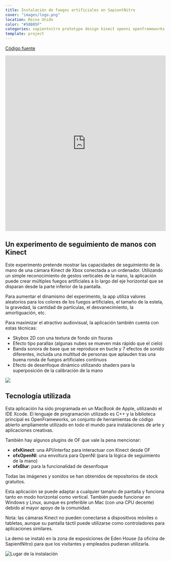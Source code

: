 ```yaml
---
title: Instalación de fuegos artificiales en SapientNitro
cover: "images/logo.png"
location: Reino Unido
color: "#58B85F"
categories: sapientnitro prototype design kinect openni openframeworks creative-tech inverted open-source
template: project
---
```


<p class="align-center">
<a class="btn github" role="button" href="https://github.com/gazpachu/fireworks" target="_blank">Código fuente</a>
</p>

<iframe width="100%" height="550" src="https://www.youtube.com/embed/pgPIYp36Miw" frameborder="0" allow="accelerometer; autoplay; encrypted-media; gyroscope; picture-in-picture" allowfullscreen></iframe>

## Un experimento de seguimiento de manos con Kinect

Este experimento pretende mostrar las capacidades de seguimiento de la mano de una cámara Kinect de Xbox conectada a un ordenador.  Utilizando un simple reconocimiento de gestos verticales de la mano, la aplicación puede crear múltiples fuegos artificiales a lo largo del eje horizontal que se disparan desde la parte inferior de la pantalla.

Para aumentar el dinamismo del experimento, la app utiliza valores aleatorios para los colores de los fuegos artificiales, el tamaño de la estela, la gravedad, la cantidad de partículas, el desvanecimiento, la amortiguación, etc.

Para maximizar el atractivo audiovisual, la aplicación también cuenta con estas técnicas:

- Skybox 2D con una textura de fondo sin fisuras
- Efecto tipo parallax (algunas nubes se mueven más rápido que el cielo)
- Banda sonora de base que se reproduce en bucle y 7 efectos de sonido diferentes, incluida una multitud de personas que aplauden tras una buena ronda de fuegos artificiales continuos
- Efecto de desenfoque dinámico utilizando shaders para la superposición de la calibración de la mano

![](/work/fireworks-installation/images/fireworks-experiment.jpg)

## Tecnología utilizada

Esta aplicación ha sido programada en un MacBook de Apple, utilizando el IDE Xcode. El lenguaje de programación utilizado es C++ y la biblioteca principal es OpenFrameworks, un conjunto de herramientas de código abierto ampliamente utilizado en todo el mundo para instalaciones de arte y aplicaciones creativas.

También hay algunos plugins de OF que vale la pena mencionar:

- **ofxKinect**: una API/interfaz para interactuar con Kinect desde OF
- **ofxOpenNI**: una envoltura para OpenNI (para la lógica de seguimiento de la mano)
- **ofxBlur**: para la funcionalidad de desenfoque

Todas las imágenes y sonidos se han obtenidos de repositorios de stock gratuitos.

Esta aplicación se puede adaptar a cualquier tamaño de pantalla y funciona tanto en modo horizontal como vertical. También puede funcionar en Windows y Linux, aunque es preferible un Mac (con una CPU decente) debido al mayor apoyo de la comunidad.

Nota: las cámaras Kinect no pueden conectarse a dispositivos móviles o tabletas, aunque su pantalla táctil puede utilizarse como controladores para aplicaciones similares.

La demo se instaló en la zona de exposiciones de Eden House (la oficina de SapientNitro) para que los visitantes y empleados pudieran utilizarla.

![](/work/fireworks-installation/images/1.jpg "Lugar de la instalación")